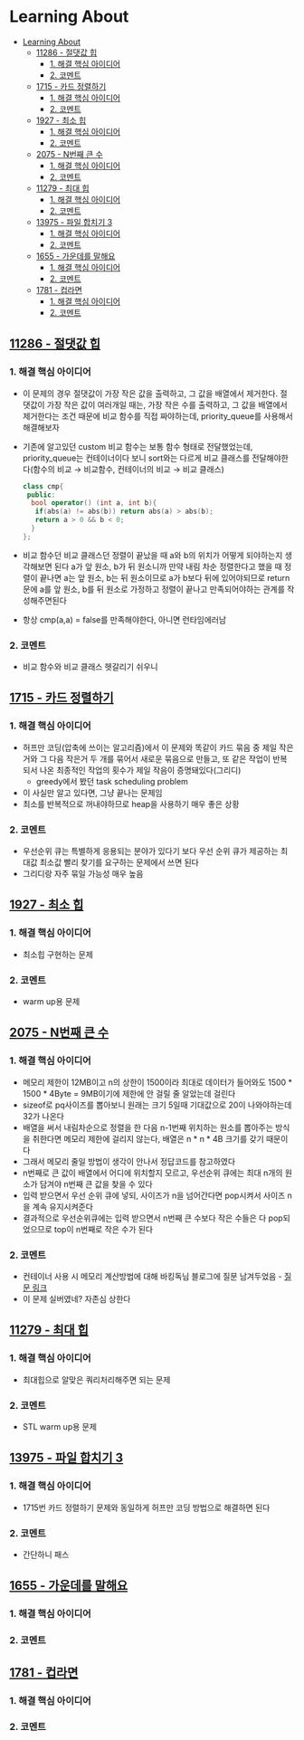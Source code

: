 # Learning About

<!--ts-->

- [Learning About](#learning-about)
  - [<a href="https://www.acmicpc.net/problem/11286" rel="nofollow">11286 - 절댓값 힙</a>](#11286---절댓값-힙)
    - [1. 해결 핵심 아이디어](#1-해결-핵심-아이디어)
    - [2. 코멘트](#2-코멘트)
  - [<a href="https://www.acmicpc.net/problem/1715" rel="nofollow">1715 - 카드 정렬하기</a>](#1715---카드-정렬하기)
    - [1. 해결 핵심 아이디어](#1-해결-핵심-아이디어-1)
    - [2. 코멘트](#2-코멘트-1)
  - [<a href="https://www.acmicpc.net/problem/1927" rel="nofollow">1927 - 최소 힙</a>](#1927---최소-힙)
    - [1. 해결 핵심 아이디어](#1-해결-핵심-아이디어-2)
    - [2. 코멘트](#2-코멘트-2)
  - [<a href="https://www.acmicpc.net/problem/2075" rel="nofollow">2075 - N번째 큰 수</a>](#2075---n번째-큰-수)
    - [1. 해결 핵심 아이디어](#1-해결-핵심-아이디어-3)
    - [2. 코멘트](#2-코멘트-3)
  - [<a href="https://www.acmicpc.net/problem/11279" rel="nofollow">11279 - 최대 힙</a>](#11279---최대-힙)
    - [1. 해결 핵심 아이디어](#1-해결-핵심-아이디어-4)
    - [2. 코멘트](#2-코멘트-4)
  - [<a href="https://www.acmicpc.net/problem/13975" rel="nofollow">13975 - 파일 합치기 3</a>](#13975---파일-합치기-3)
    - [1. 해결 핵심 아이디어](#1-해결-핵심-아이디어-5)
    - [2. 코멘트](#2-코멘트-5)
  - [<a href="https://www.acmicpc.net/problem/1655" rel="nofollow">1655 - 가운데를 말해요</a>](#1655---가운데를-말해요)
    - [1. 해결 핵심 아이디어](#1-해결-핵심-아이디어-6)
    - [2. 코멘트](#2-코멘트-6)
  - [<a href="https://www.acmicpc.net/problem/1781" rel="nofollow">1781 - 컵라면</a>](#1781---컵라면)
    - [1. 해결 핵심 아이디어](#1-해결-핵심-아이디어-7)
    - [2. 코멘트](#2-코멘트-7)

<!-- Created by https://github.com/ekalinin/github-markdown-toc -->
<!-- Added by: sungminyou, at: 2022년 11월 11일 금요일 09시 15분 17초 KST -->

<!--te-->

## [11286 - 절댓값 힙](https://www.acmicpc.net/problem/11286)

### 1. 해결 핵심 아이디어

- 이 문제의 경우 절댓값이 가장 작은 값을 출력하고, 그 값을 배열에서 제거한다. 절댓값이 가장 작은 값이 여러개일 때는, 가장 작은 수를 출력하고, 그 값을 배열에서 제거한다는 조건 때문에 비교 함수를 직접 짜야하는데, priority_queue를 사용해서 해결해보자
- 기존에 알고있던 custom 비교 함수는 보통 함수 형태로 전달했었는데, priority_queue는 컨테이너이다 보니 sort와는 다르게 비교 클래스를 전달해야한다(함수의 비교 → 비교함수, 컨테이너의 비교 → 비교 클래스)

  ```cpp
  class cmp{
   public:
    bool operator() (int a, int b){
     if(abs(a) != abs(b)) return abs(a) > abs(b);
     return a > 0 && b < 0;
    }
  };
  ```

- 비교 함수던 비교 클래스던 정렬이 끝났을 때 a와 b의 위치가 어떻게 되야하는지 생각해보면 된다 a가 앞 원소, b가 뒤 원소니까 만약 내림 차순 정렬한다고 했을 때 정렬이 끝나면 a는 앞 원소, b는 뒤 원소이므로 a가 b보다 뒤에 있어야되므로 return문에 a를 앞 원소, b를 뒤 원소로 가정하고 정렬이 끝나고 만족되어야하는 관계를 작성해주면된다
- 항상 cmp(a,a) = false를 만족해야한다, 아니면 런타임에러남

### 2. 코멘트

- 비교 함수와 비교 클래스 헷갈리기 쉬우니

## [1715 - 카드 정렬하기](https://www.acmicpc.net/problem/1715)

### 1. 해결 핵심 아이디어

- 허프만 코딩(압축에 쓰이는 알고리즘)에서 이 문제와 똑같이 카드 묶음 중 제일 작은 거와 그 다음 작은거 두 개를 묶어서 새로운 묶음으로 만들고, 또 같은 작업이 반복되서 나온 최종적인 작업의 횟수가 제일 작음이 증명돼있다(그리디)
  - greedy에서 봤던 task scheduling problem
- 이 사실만 알고 있다면, 그냥 끝나는 문제임
- 최소를 반복적으로 꺼내야하므로 heap을 사용하기 매우 좋은 상황

### 2. 코멘트

- 우선순위 큐는 특별하게 응용되는 분야가 있다기 보다 우선 순위 큐가 제공하는 최대값 최소값 빨리 찾기를 요구하는 문제에서 쓰면 된다
- 그리디랑 자주 묶일 가능성 매우 높음

## [1927 - 최소 힙](https://www.acmicpc.net/problem/1927)

### 1. 해결 핵심 아이디어

- 최소힙 구현하는 문제

### 2. 코멘트

- warm up용 문제

## [2075 - N번째 큰 수](https://www.acmicpc.net/problem/2075)

### 1. 해결 핵심 아이디어

- 메모리 제한이 12MB이고 n의 상한이 1500이라 최대로 데이터가 들어와도 1500 \* 1500 \* 4Byte = 9MB이기에 제한에 안 걸릴 줄 알았는데 걸린다
- sizeof로 pq사이즈를 뽑아보니 원래는 크기 5일때 기대값으로 20이 나와야하는데 32가 나온다
- 배열을 써서 내림차순으로 정렬을 한 다음 n-1번째 위치하는 원소를 뽑아주는 방식을 취한다면 메모리 제한에 걸리지 않는다, 배열은 n \* n \* 4B 크기를 갖기 때문이다
- 그래서 메모리 줄일 방법이 생각이 안나서 정답코드를 참고하였다
- n번째로 큰 값이 배열에서 어디에 위치할지 모르고, 우선순위 큐에는 최대 n개의 원소가 담겨야 n번째 큰 값을 찾을 수 있다
- 입력 받으면서 우선 순위 큐에 넣되, 사이즈가 n을 넘어간다면 pop시켜서 사이즈 n을 계속 유지시켜준다
- 결과적으로 우선순위큐에는 입력 받으면서 n번째 큰 수보다 작은 수들은 다 pop되었으므로 top이 n번째로 작은 수가 된다

### 2. 코멘트

- 컨테이너 사용 시 메모리 계산방법에 대해 바킹독님 블로그에 질문 남겨두었음 - [질문 링크](https://blog.encrypted.gg/1015#comment13980070)
- 이 문제 실버였네? 자존심 상한다

## [11279 - 최대 힙](https://www.acmicpc.net/problem/11279)

### 1. 해결 핵심 아이디어

- 최대힙으로 알맞은 쿼리처리해주면 되는 문제

### 2. 코멘트

- STL warm up용 문제

## [13975 - 파일 합치기 3](https://www.acmicpc.net/problem/13975)

### 1. 해결 핵심 아이디어

- 1715번 카드 정렬하기 문제와 동일하게 허프만 코딩 방법으로 해결하면 된다

### 2. 코멘트

- 간단하니 패스

## [1655 - 가운데를 말해요](https://www.acmicpc.net/problem/1655)

### 1. 해결 핵심 아이디어

### 2. 코멘트

## [1781 - 컵라면](https://www.acmicpc.net/problem/1781)

### 1. 해결 핵심 아이디어

### 2. 코멘트
